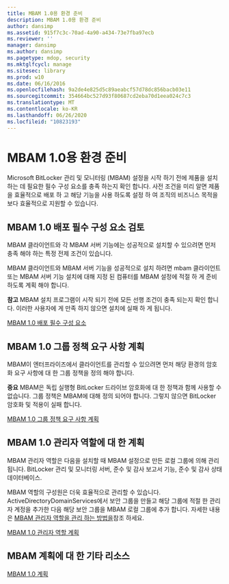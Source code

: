 ```yaml
---
title: MBAM 1.0용 환경 준비
description: MBAM 1.0용 환경 준비
author: dansimp
ms.assetid: 915f7c3c-70ad-4a90-a434-73e7fba97ecb
ms.reviewer: ''
manager: dansimp
ms.author: dansimp
ms.pagetype: mdop, security
ms.mktglfcycl: manage
ms.sitesec: library
ms.prod: w10
ms.date: 06/16/2016
ms.openlocfilehash: 9a2de4e825d5c89aeabcf57d78dc856bacb03e11
ms.sourcegitcommit: 354664bc527d93f80687cd2eba70d1eea024c7c3
ms.translationtype: MT
ms.contentlocale: ko-KR
ms.lasthandoff: 06/26/2020
ms.locfileid: "10823193"
---
```

# MBAM 1.0용 환경 준비


Microsoft BitLocker 관리 및 모니터링 (MBAM) 설정을 시작 하기 전에 제품을 설치 하는 데 필요한 필수 구성 요소를 충족 하는지 확인 합니다. 사전 조건을 미리 알면 제품을 효율적으로 배포 하 고 해당 기능을 사용 하도록 설정 하 여 조직의 비즈니스 목적을 보다 효율적으로 지원할 수 있습니다.

## MBAM 1.0 배포 필수 구성 요소 검토


MBAM 클라이언트와 각 MBAM 서버 기능에는 성공적으로 설치할 수 있으려면 먼저 충족 해야 하는 특정 전제 조건이 있습니다.

MBAM 클라이언트와 MBAM 서버 기능을 성공적으로 설치 하려면 mbam 클라이언트 또는 MBAM 서버 기능 설치에 대해 지정 된 컴퓨터를 MBAM 설정에 적절 하 게 준비 하도록 계획 해야 합니다.

**참고**  MBAM 설치 프로그램이 시작 되기 전에 모든 선행 조건이 충족 되는지 확인 합니다. 이러한 사용자에 게 만족 하지 않으면 설치에 실패 하 게 됩니다.

 

[MBAM 1.0 배포 필수 구성 요소](mbam-10-deployment-prerequisites.md)

## MBAM 1.0 그룹 정책 요구 사항 계획


MBAM이 엔터프라이즈에서 클라이언트를 관리할 수 있으려면 먼저 해당 환경의 암호화 요구 사항에 대 한 그룹 정책을 정의 해야 합니다.

**중요**  MBAM은 독립 실행형 BitLocker 드라이브 암호화에 대 한 정책과 함께 사용할 수 없습니다. 그룹 정책은 MBAM에 대해 정의 되어야 합니다. 그렇지 않으면 BitLocker 암호화 및 적용이 실패 합니다.

 

[MBAM 1.0 그룹 정책 요구 사항 계획](planning-for-mbam-10-group-policy-requirements.md)

## MBAM 1.0 관리자 역할에 대 한 계획


MBAM 관리자 역할은 다음을 설치할 때 MBAM 설정으로 만든 로컬 그룹에 의해 관리 됩니다. BitLocker 관리 및 모니터링 서버, 준수 및 감사 보고서 기능, 준수 및 감사 상태 데이터베이스.

MBAM 역할의 구성원은 더욱 효율적으로 관리할 수 있습니다. ActiveDirectoryDomainServices에서 보안 그룹을 만들고 해당 그룹에 적절 한 관리자 계정을 추가한 다음 해당 보안 그룹을 MBAM 로컬 그룹에 추가 합니다. 자세한 내용은 [MBAM 관리자 역할을 관리 하는 방법을](how-to-manage-mbam-administrator-roles-mbam-1.md)참조 하세요.

[MBAM 1.0 관리자 역할 계획](planning-for-mbam-10-administrator-roles.md)

## MBAM 계획에 대 한 기타 리소스


[MBAM 1.0 계획](planning-for-mbam-10.md)

 

 





